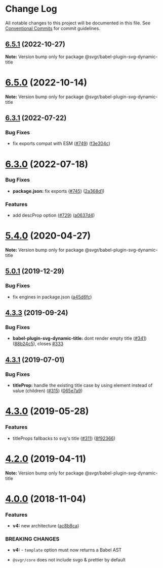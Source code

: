 # Change Log

All notable changes to this project will be documented in this file.
See [Conventional Commits](https://conventionalcommits.org) for commit guidelines.

## [6.5.1](https://github.com/gregberge/svgr/compare/v6.5.0...v6.5.1) (2022-10-27)

**Note:** Version bump only for package @svgr/babel-plugin-svg-dynamic-title

# [6.5.0](https://github.com/gregberge/svgr/compare/v6.4.0...v6.5.0) (2022-10-14)

**Note:** Version bump only for package @svgr/babel-plugin-svg-dynamic-title

## [6.3.1](https://github.com/gregberge/svgr/compare/v6.3.0...v6.3.1) (2022-07-22)

### Bug Fixes

- fix exports compat with ESM ([#749](https://github.com/gregberge/svgr/issues/749)) ([f3e304c](https://github.com/gregberge/svgr/commit/f3e304c166282f042ecd4d6c396a0798a7f0b490))

# [6.3.0](https://github.com/gregberge/svgr/compare/v6.2.1...v6.3.0) (2022-07-18)

### Bug Fixes

- **package.json:** fix exports ([#745](https://github.com/gregberge/svgr/issues/745)) ([2a368d1](https://github.com/gregberge/svgr/commit/2a368d1305949ec6426c7c7312c04224071ec2bd))

### Features

- add descProp option ([#729](https://github.com/gregberge/svgr/issues/729)) ([a0637d4](https://github.com/gregberge/svgr/commit/a0637d49b60243bbae461f7b96dab9b47cd82d8f))

# [5.4.0](https://github.com/gregberge/svgr/tree/master/packages/babel-plugin-svg-dynamic-title/compare/v5.3.1...v5.4.0) (2020-04-27)

**Note:** Version bump only for package @svgr/babel-plugin-svg-dynamic-title

## [5.0.1](https://github.com/gregberge/svgr/tree/master/packages/babel-plugin-svg-dynamic-title/compare/v5.0.0...v5.0.1) (2019-12-29)

### Bug Fixes

- fix engines in package.json ([a45d6fc](https://github.com/gregberge/svgr/tree/master/packages/babel-plugin-svg-dynamic-title/commit/a45d6fc8b43402bec60ed4e9273f90fdc65a23a7))

## [4.3.3](https://github.com/gregberge/svgr/tree/master/packages/babel-plugin-svg-dynamic-title/compare/v4.3.2...v4.3.3) (2019-09-24)

### Bug Fixes

- **babel-plugin-svg-dynamic-title:** dont render empty title ([#341](https://github.com/gregberge/svgr/tree/master/packages/babel-plugin-svg-dynamic-title/issues/341)) ([88b24c5](https://github.com/gregberge/svgr/tree/master/packages/babel-plugin-svg-dynamic-title/commit/88b24c5)), closes [#333](https://github.com/gregberge/svgr/tree/master/packages/babel-plugin-svg-dynamic-title/issues/333)

## [4.3.1](https://github.com/gregberge/svgr/tree/master/packages/babel-plugin-svg-dynamic-title/compare/v4.3.0...v4.3.1) (2019-07-01)

### Bug Fixes

- **titleProp:** handle the existing title case by using element instead of value (children) ([#315](https://github.com/gregberge/svgr/tree/master/packages/babel-plugin-svg-dynamic-title/issues/315)) ([065e7a9](https://github.com/gregberge/svgr/tree/master/packages/babel-plugin-svg-dynamic-title/commit/065e7a9))

# [4.3.0](https://github.com/gregberge/svgr/tree/master/packages/babel-plugin-svg-dynamic-title/compare/v4.2.0...v4.3.0) (2019-05-28)

### Features

- titleProps fallbacks to svg's title ([#311](https://github.com/gregberge/svgr/tree/master/packages/babel-plugin-svg-dynamic-title/issues/311)) ([8f92366](https://github.com/gregberge/svgr/tree/master/packages/babel-plugin-svg-dynamic-title/commit/8f92366))

# [4.2.0](https://github.com/gregberge/svgr/tree/master/packages/babel-plugin-svg-dynamic-title/compare/v4.1.0...v4.2.0) (2019-04-11)

**Note:** Version bump only for package @svgr/babel-plugin-svg-dynamic-title

# [4.0.0](https://github.com/gregberge/svgr/compare/v3.1.0...v4.0.0) (2018-11-04)

### Features

- **v4:** new architecture ([ac8b8ca](https://github.com/gregberge/svgr/commit/ac8b8ca))

### BREAKING CHANGES

- **v4:** - `template` option must now returns a Babel AST

* `@svgr/core` does not include svgo & prettier by default
